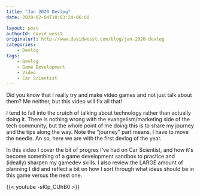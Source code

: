 ```yaml
---
title: "Jan 2020 Devlog"
date: 2020-02-04T10:03:24-06:00

layout: post
authorId: david_wesst
originalurl: http://www.davidwesst.com/blog/jan-2020-devlog
categories:
    - Devlog
tags:
    - Devlog
    - Game Development
    - Video
    - Car Scientist
---
```


Did you know that I really try and make video games and not just talk about them? Me neither, but this video will fix all that!

I tend to fall into the crutch of talking about technology rather than actually doing it. There is nothing wrong with the evangelism/marketing side of the tech community, but the whole point of me doing this is to share my journey and the tips along the way. Note the "journey" part means, I have to move the needle. An so, here we are with the first devlog of the year. 

In this video I cover the bit of progres I've had on Car Scientist, and how it's become something of a game development sandbox to practice and (ideally) sharpen my gamedev skills. I also review the LARGE amount of planning I did and reflect a bit on how I sort through what ideas should be in this game versus the next one.

<!-- more -->

{{< youtube -sKlp_CUhB0 >}}


